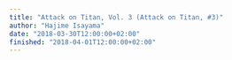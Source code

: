 ```yaml
---
title: "Attack on Titan, Vol. 3 (Attack on Titan, #3)"
author: "Hajime Isayama"
date: "2018-03-30T12:00:00+02:00"
finished: "2018-04-01T12:00:00+02:00"
---
```

